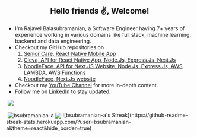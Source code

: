 <h2 align="center">Hello friends ✌️, Welcome!</h2>
<ul>
  <li>I'm Rajavel Balasubramanian, a Software Engineer having 7+ years of experience working in various domains like full stack, machine learning, backend and data engineering.</li>
  <li>Checkout my GitHub repositories on 
    <ol>
      <li><a href = "https://github.com/bsubramanian-a/seniorcareApp">Senior Care, React Native Mobile App</a></li>
      <li><a href = "https://github.com/bsubramanian-a/cleva-backend">Cleva, API for React Native App, Node.Js, Express.Js, Nest.Js</a></li>
      <li><a href = "https://github.com/bsubramanian-a/noodleface-backend">NoodleFace, API for Next.JS Website, Node.Js, Express.Js, AWS LAMBDA, AWS Functions</a></li>
      <li><a href = "https://github.com/bsubramanian-a/noodleface-frontend">NoodleFace, Next.Js website</a></li>
    </ol>
  </li>
  <li>Checkout my <a href="https://www.youtube.com/@crtvecode">YouTube Channel</a> for more in-depth content.</li>
  <li>Follow me on <a href="https://www.linkedin.com/in/bsubbu/">LinkedIn</a> to stay updated.</li>
</ul>

&nbsp;![](https://komarev.com/ghpvc/?username=bsubramanian-a&color=brightgreen)
<p>&nbsp;<img align="center" src="https://github-readme-stats.vercel.app/api?username=bsubramanian-a&show_icons=true&locale=en" alt="bsubramanian-a" />
<img align="center" src="https://github-readme-stats.vercel.app/api/top-langs/?username=bsubramanian-a&layout=compact&hide_border=true&&langs_count=10&show_icons=true&theme=transparent" />
  ![bsubramanian-a's Streak](https://github-readme-streak-stats.herokuapp.com/?user=bsubramanian-a&theme=react&hide_border=true)
</p>
